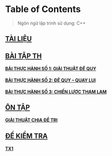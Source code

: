 # Table of Contents
> Ngôn ngữ lập trình sử dụng: C++

## [TÀI LIỆU](https://github.com/CK1412/HAUI/tree/main/Ung_dung_thuat_toan/Docs)

## [BÀI TẬP TH](https://github.com/CK1412/HAUI/blob/main/Ung_dung_thuat_toan/Bai_tap_TH)

#### [BÀI THỰC HÀNH SỐ 1: GIẢI THUẬT ĐỆ QUY](https://github.com/CK1412/HAUI/blob/main/Ung_dung_thuat_toan/Bai_tap_TH/Bai_tap_TH_1.md)

#### [BÀI THỰC HÀNH SỐ 2: ĐỆ QUY – QUAY LUI](https://github.com/CK1412/HAUI/blob/main/Ung_dung_thuat_toan/Bai_tap_TH/Bai_tap_TH_2.md)

#### [BÀI THỰC HÀNH SỐ 3: CHIẾN LƯỢC THAM LAM](https://github.com/CK1412/HAUI/blob/main/Ung_dung_thuat_toan/Bai_tap_TH/Bai_tap_TH_3.md)

## [ÔN TẬP](https://github.com/CK1412/HAUI/blob/main/Ung_dung_thuat_toan/On_tap)

#### [GIẢI THUẬT CHIA ĐỂ TRỊ](https://github.com/CK1412/HAUI/blob/main/Ung_dung_thuat_toan/On_tap/thuat_toan_chia_de_tri.md)

## [ĐỀ KIỂM TRA](https://github.com/CK1412/HAUI/tree/main/Ung_dung_thuat_toan/De_kiem_tra)

#### [TX1](https://github.com/CK1412/HAUI/blob/main/Ung_dung_thuat_toan/De_kiem_tra/TX1.md)
